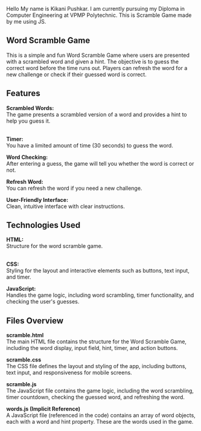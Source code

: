Hello My name is Kikani Pushkar.
I am currently pursuing my Diploma in Computer Engineering at VPMP Polytechnic.
This is Scramble Game made by me using JS.

<h2>Word Scramble Game</h2>
This is a simple and fun Word Scramble Game where users are presented with a scrambled word and given a hint. The objective is to guess the correct word before the time runs out. Players can refresh the word for a new challenge or check if their guessed word is correct.

<h2>Features</h2>
<b>Scrambled Words:</b> <br>
The game presents a scrambled version of a word and provides a hint to help you guess it.<br><br>

<b>Timer:</b> <br>
You have a limited amount of time (30 seconds) to guess the word.<br>

<b>Word Checking:</b> <br>
After entering a guess, the game will tell you whether the word is correct or not.<br>

<b>Refresh Word:</b> <br>
You can refresh the word if you need a new challenge.<br>

<b>User-Friendly Interface:</b> <br>
Clean, intuitive interface with clear instructions.<br>

<h2>Technologies Used</h2>
<b>HTML:</b> <br>
Structure for the word scramble game.<br><br>

<b>CSS:</b> <br>
Styling for the layout and interactive elements such as buttons, text input, and timer.<br>

<b>JavaScript:</b> <br>
Handles the game logic, including word scrambling, timer functionality, and checking the user's guesses.<br>

<h2>Files Overview</h2>
<b>scramble.html</b> <br>
The main HTML file contains the structure for the Word Scramble Game, including the word display, input field, hint, timer, and action buttons.<br>

<b>scramble.css</b> <br>
The CSS file defines the layout and styling of the app, including buttons, text input, and responsiveness for mobile screens.<br>

<b>scramble.js </b> <br>
The JavaScript file contains the game logic, including the word scrambling, timer countdown, checking the guessed word, and refreshing the word.<br>

<b>words.js (Implicit Reference) </b> <br>
A JavaScript file (referenced in the code) contains an array of word objects, each with a word and hint property. These are the words used in the game.
